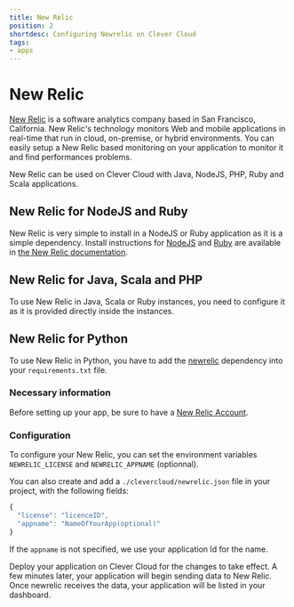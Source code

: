 ```yaml
---
title: New Relic
position: 2
shortdesc: Configuring Newrelic on Clever Cloud
tags:
- apps
---
```


# New Relic

[New Relic](http://www.newrelic.com/) is a software analytics company based in San Francisco, California.
New Relic's technology monitors Web and mobile applications in real-time that run in cloud, on-premise, or hybrid
environments. You can easily setup a New Relic based monitoring on your application to monitor it and find
performances problems.

New Relic can be used on Clever Cloud with Java, NodeJS, PHP, Ruby and Scala applications.

## New Relic for NodeJS and Ruby

New Relic is very simple to install in a NodeJS or Ruby application as it is a simple dependency.
Install instructions for
[NodeJS](https://docs.newrelic.com/docs/agents/nodejs-agent/installation-configuration/installing-maintaining-nodejs)
and [Ruby](https://docs.newrelic.com/docs/agents/ruby-agent/installation-configuration/ruby-agent-installation)
are available in [the New Relic documentation](https://docs.newrelic.com/).

## New Relic for Java, Scala and PHP

To use New Relic in Java, Scala or Ruby instances, you need to configure it as it is provided directly inside the
instances.

## New Relic for Python

To use New Relic in Python, you have to add the [newrelic](https://pypi.python.org/pypi/newrelic) dependency into your
`requirements.txt` file.

### Necessary information

Before setting up your app, be sure to have a [New Relic Account](http://www.newrelic.com/).

### Configuration

To configure your New Relic, you can set the environment variables `NEWRELIC_LICENSE` and `NEWRELIC_APPNAME` (optionnal).

You can also create and add a `./clevercloud/newrelic.json` file in your project, with the
following fields:

```javascript
{
  "license": "licenceID",
  "appname": "NameOfYourApp(optional)"
}
```

If the `appname` is not specified, we use your application Id for the name.

Deploy your application on Clever Cloud for the changes to take effect. A few minutes later, your application will begin sending data
to New Relic. Once newrelic receives the data, your application will be listed in your dashboard.



